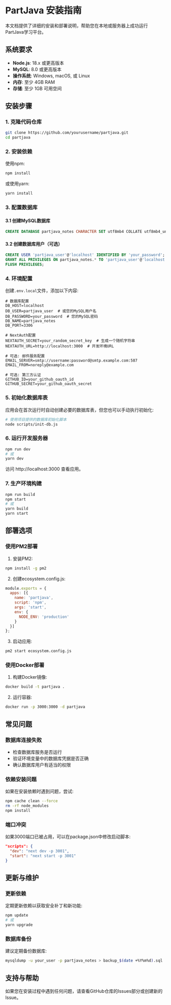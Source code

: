 # PartJava 安装指南

本文档提供了详细的安装和部署说明，帮助您在本地或服务器上成功运行PartJava学习平台。

## 系统要求

- **Node.js**: 18.x 或更高版本
- **MySQL**: 8.0 或更高版本
- **操作系统**: Windows, macOS, 或 Linux
- **内存**: 至少 4GB RAM
- **存储**: 至少 1GB 可用空间

## 安装步骤

### 1. 克隆代码仓库

```bash
git clone https://github.com/yourusername/partjava.git
cd partjava
```

### 2. 安装依赖

使用npm:
```bash
npm install
```

或使用yarn:
```bash
yarn install
```

### 3. 配置数据库

#### 3.1 创建MySQL数据库

```sql
CREATE DATABASE partjava_notes CHARACTER SET utf8mb4 COLLATE utf8mb4_unicode_ci;
```

#### 3.2 创建数据库用户（可选）

```sql
CREATE USER 'partjava_user'@'localhost' IDENTIFIED BY 'your_password';
GRANT ALL PRIVILEGES ON partjava_notes.* TO 'partjava_user'@'localhost';
FLUSH PRIVILEGES;
```

### 4. 环境配置

创建`.env.local`文件，添加以下内容:

```
# 数据库配置
DB_HOST=localhost
DB_USER=partjava_user  # 或您的MySQL用户名
DB_PASSWORD=your_password  # 您的MySQL密码
DB_NAME=partjava_notes
DB_PORT=3306

# NextAuth配置
NEXTAUTH_SECRET=your_random_secret_key  # 生成一个随机字符串
NEXTAUTH_URL=http://localhost:3000  # 开发环境URL

# 可选: 邮件服务配置
EMAIL_SERVER=smtp://username:password@smtp.example.com:587
EMAIL_FROM=noreply@example.com

# 可选: 第三方认证
GITHUB_ID=your_github_oauth_id
GITHUB_SECRET=your_github_oauth_secret
```

### 5. 初始化数据库表

应用会在首次运行时自动创建必要的数据库表，但您也可以手动执行初始化:

```bash
# 使用项目提供的数据库初始化脚本
node scripts/init-db.js
```

### 6. 运行开发服务器

```bash
npm run dev
# 或
yarn dev
```

访问 http://localhost:3000 查看应用。

### 7. 生产环境构建

```bash
npm run build
npm start
# 或
yarn build
yarn start
```

## 部署选项

### 使用PM2部署

1. 安装PM2:
```bash
npm install -g pm2
```

2. 创建ecosystem.config.js:
```javascript
module.exports = {
  apps: [{
    name: 'partjava',
    script: 'npm',
    args: 'start',
    env: {
      NODE_ENV: 'production'
    }
  }]
};
```

3. 启动应用:
```bash
pm2 start ecosystem.config.js
```

### 使用Docker部署

1. 构建Docker镜像:
```bash
docker build -t partjava .
```

2. 运行容器:
```bash
docker run -p 3000:3000 -d partjava
```

## 常见问题

### 数据库连接失败

- 检查数据库服务是否运行
- 验证环境变量中的数据库凭据是否正确
- 确认数据库用户有适当的权限

### 依赖安装问题

如果在安装依赖时遇到问题，尝试:
```bash
npm cache clean --force
rm -rf node_modules
npm install
```

### 端口冲突

如果3000端口已被占用，可以在package.json中修改启动脚本:
```json
"scripts": {
  "dev": "next dev -p 3001",
  "start": "next start -p 3001"
}
```

## 更新与维护

### 更新依赖

定期更新依赖以获取安全补丁和新功能:
```bash
npm update
# 或
yarn upgrade
```

### 数据库备份

建议定期备份数据库:
```bash
mysqldump -u your_user -p partjava_notes > backup_$(date +%Y%m%d).sql
```

## 支持与帮助

如果您在安装过程中遇到任何问题，请查看GitHub仓库的Issues部分或创建新的Issue。

